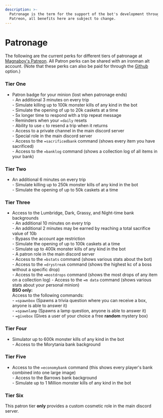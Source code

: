 ```yaml
---
description: >-
  Patronage is the term for the support of the bot's development through
  Patreon, all benefits here are subject to change.
---
```


# Patronage



The following are the current perks for different tiers of patronage at [Magnaboy's Patreon](https://www.patreon.com/oldschoolbot). All Patron perks can be shared with an ironman alt account. (Note that these perks can also be paid for through the [Github](https://github.com/sponsors/gc) option.)

### Tier One

* Patron badge for your minion (lost when patronage ends) \
  \- An additional 3 minutes on every trip \
  \- Simulate killing up to 100k monster kills of any kind in the bot \
  \- Simulate the opening of up to 20k caskets at a time \
  \- 5x longer time to respond with a trip repeat message \
  \- Reminders when your `=daily` resets \
  \- Ability to use `c` to resend a trip when it returns \
  \- Access to a private channel in the main discord server \
  \- Special role in the main discord server \
  \- Access to the `=sacrificedbank` command (shows every item you have sacrificed) \
  \- Access to the `=banklog` command (shows a collection log of all items in your bank)

### Tier Two

* An additional 6 minutes on every trip \
  \- Simulate killing up to 250k monster kills of any kind in the bot \
  \- Simulate the opening of up to 50k caskets at a time

### Tier Three



* Access to the Lumbridge, Dark, Grassy, and Night-time bank backgrounds \
  \- An additional 10 minutes on every trip\
  \- An additional 2 minutes may be earned by reaching a total sacrifice value of 10b \
  \- Bypass the account age restriction \
  \- Simulate the opening of up to 100k caskets at a time \
  \- Simulate up to 400k monster kills of any kind in the bot \
  \- A patron role in the main discord server \
  \- Access to the `=bstats` command (shows various stats about the bot) \
  \- Access to the `=drystreak` command (shows the highest kc of a boss without a specific drop) \
  \- Access to the `=mostdrops` command (shows the most drops of any item on a collection log) - Access to the `=m data` command (shows various stats about your personal minion)\
  **BSO only:** \
  Access to the following commands: \
  \- `=spawnbox` (Spawns a trivia question where you can receive a box, anyone is able to answer it) \
  \- `=spawnlamp` (Spawns a lamp question, anyone is able to answer it) \
  \- `=givebox` (Gives a user of your choice a free **random** mystery box)

### Tier Four

* Simulator up to 600k monster kills of any kind in the bot \
  \- Access to the Morytania bank background

### Tier Five

* Access to the `=economybank` command (this shows every player's bank combined into one large image) \
  \- Access to the Barrows bank background \
  \- Simulate up to 1 Million monster kills of any kind in the bot

### Tier Six

This patron tier **only** provides a custom cosmetic role in the main discord server.
